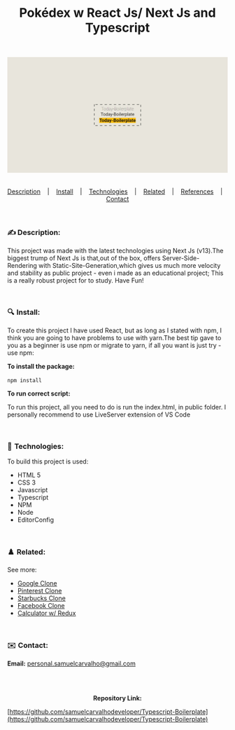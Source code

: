 <h1 align="center">
Pokédex w React Js/ Next Js and Typescript</h1>

<br />

![](./src/assets/img/TodayBoilerPlate.jpeg)

<br/>

<div align="center">
  <a href="#description">Description</a> &nbsp;&nbsp;&nbsp;|&nbsp;&nbsp;&nbsp <a href="#install">Install</a> &nbsp;&nbsp;&nbsp;|&nbsp;&nbsp;&nbsp <a href="#technologies">Technologies</a> &nbsp;&nbsp;&nbsp;|&nbsp;&nbsp;&nbsp <a href="#related">Related</a> &nbsp;&nbsp;&nbsp;|&nbsp;&nbsp;&nbsp <a href="#references">References</a> &nbsp;&nbsp;&nbsp;|&nbsp;&nbsp;&nbsp <a href="#contact">Contact</a>
</div>

<br />
<br />

<h3 id="description">✍️ Description:</h3>

<p>This project was made with the latest technologies using Next Js (v13).The biggest trump of Next Js is that,out of the box, offers Server-Side-Rendering with Static-Site-Generation,which gives us much more velocity and stability as public project - even i made as an educational project; This is a really robust project for to study. Have Fun!</p>

<br />

<h3 id="install">🔍  Install:</h3>

<p>To create this project I have used React, but as long as I stated with npm, I think you are going to have problems to use with yarn.The best tip gave to you as a beginner is use npm or migrate to yarn, if all you want is just try - use npm:<p>

**To install the package:**

```npm install```


**To run correct script:**

<p>To run this project, all you need to do is run the index.html, in public folder. I personally recommend to use LiveServer extension of VS Code</p>

<br />

<h3 id="technologies">🚀  Technologies:</h3>

<p>To build this project is used:</p>

- HTML 5
- CSS 3
- Javascript
- Typescript
- NPM
- Node
- EditorConfig

<br />

<h3 id="related">♟️  Related:</h3>

See more:

<ul>
  <li><a href="https://github.com/samuelcarvalhodeveloper/Google-Clone-w-React-Js-Typescript-Styled-Components-Prettier-Eslint-EditorConfig">Google Clone</a></li>
  <li><a href="https://github.com/samuelcarvalhodeveloper/Pinterest-Clone-w-React-Js-Typescript-Styled-Components-Prettier-Eslint-EditorConfig">Pinterest Clone</a></li>
  <li><a href="https://github.com/samuelcarvalhodeveloper/Starbucks-Clone-w-React-Js-Typescript-Context-Api-Styled-Components-Prettier-Eslint-EditorConfig">Starbucks Clone</a></li>
  <li><a href="https://github.com/samuelcarvalhodeveloper/Facebook-Clone-w-React-Js-Typescript-Styled-Components-Prettier-Eslint-EditorConfig">Facebook Clone</a></li>
  <li><a href="https://github.com/samuelcarvalhodeveloper/Calculator-w-React-Js-Redux-ToolKit-Typescript-Styled-Components-Prettier-Eslint-EditorConfig">Calculator w/ Redux</a></li>
</ul>

<br />

<h3 id="contact">✉️  Contact:</h3>

**Email:**
<a href="mailto:personal.samuelcarvalho@gmail.com">personal.samuelcarvalho@gmail.com</a>

<br />
<br />

<p align="center"><strong>Repository Link:</strong></p>

[https://github.com/samuelcarvalhodeveloper/Typescript-Boilerplate](https://github.com/samuelcarvalhodeveloper/Typescript-Boilerplate)
